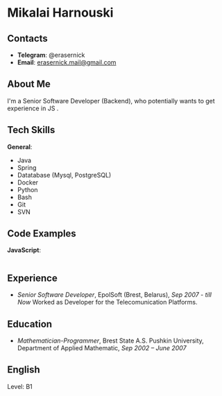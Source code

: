 # Mikalai Harnouski

## Contacts

* __Telegram__: @erasernick
* __Email__: [erasernick.mail@gmail.com](mailto:erasernick.mail@gmail.com)

## About Me

I'm a Senior Software Developer (Backend), who potentially wants to get experience in JS .

## Tech Skills

__General__:

* Java
* Spring
* Datatabase (Mysql, PostgreSQL)
* Docker
* Python
* Bash
* Git
* SVN

## Code Examples

__JavaScript__:

```javascript

```

## Experience

* *Senior Software Developer*, EpolSoft (Brest, Belarus), *Sep 2007 - till Now*
Worked as Developer for the Telecomunication Platforms.

## Education

* *Mathematician-Programmer*, Brest State A.S. Pushkin University, Department of Applied Mathematic, *Sep 2002 –  June 2007*

## English

Level: B1
